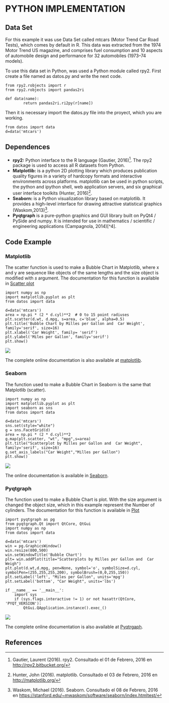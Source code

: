 # PYTHON IMPLEMENTATION


## Data Set

For this example it was use Data Set called mtcars (Motor Trend Car Road Tests), which comes by default in R. This data was extracted from the 1974 Motor Trend US magazine, and comprises fuel consumption and 10 aspects of automobile design and performance for 32 automobiles (1973–74 models). 

To use this data set in Python, was used a Python module called rpy2. First create a file named as datos.py and write the next code.


~~~~{.python}
from rpy2.robjects import r
from rpy2.robjects import pandas2ri

def data(name):
        return pandas2ri.ri2py(r[name])
~~~~~~~~~~~~~



Then it is necessary import the datos.py file into the proyect, which you are working.


~~~~{.python}
from datos import data
d=data('mtcars')
~~~~~~~~~~~~~




## Dependences

* **rpy2:** Python interface to the R language (Gautier, 2016)[^1]. The rpy2 package is used to access all R datasets from Python.
* **Matplotlib:** is a python 2D plotting library which produces publication quality figures in a variety of hardcopy formats and interactive environments across platforms. matplotlib can be used in python scripts, the python and ipython shell, web application servers, and six graphical user interface toolkits (Hunter, 2016)[^2].
* **Seaborn:** is a Python visualization library based on matplotlib. It provides a high-level interface for drawing attractive statistical graphics (Waskom,2013)[^3].
* **Pyqtgraph**  is a pure-python graphics and GUI library built on PyQt4 / PySide and numpy. It is intended for use in mathematics / scientific / engineering applications (Campagnola, 2014)[^4].


## Code Example

### Matplotlib


The scatter function is used to make a Bubble Chart in Matplotlib, where x and y are sequence like objects of the same lengths and the size object is modified with *s* argument. The documentation for this function is available in [Scatter plot](http://matplotlib.org/api/pyplot_api.html?highlight=scatter#matplotlib.pyplot.scatter)



~~~~{.python}
import numpy as np
import matplotlib.pyplot as plt
from datos import data

d=data('mtcars')
area = np.pi * (2 * d.cyl)**2  # 0 to 15 point radiuses
plt.scatter(d.wt, d.mpg, s=area, c='blue', alpha=0.5)
plt.title('Bubble Chart by Milles per Gallon and  Car Weight',
family='serif', size=16)
plt.xlabel('Car Weight', family= 'serif')
plt.ylabel('Miles per Gallon', family='serif')
plt.show()
~~~~~~~~~~~~~

![](figures/A12Bubble_ChartPy_figure3_1.png)


The complete online documentation is also available at [matplotlib](http://matplotlib.org/contents.html).


### Seaborn

The function used to make a Bubble Chart in Seaborn is the same that Matplotlib (scatter). 


~~~~{.python}
import numpy as np
import matplotlib.pyplot as plt
import seaborn as sns
from datos import data

d=data('mtcars')
sns.set(style="white")
g = sns.FacetGrid(d)
area = np.pi * (2 * d.cyl)**2
g.map(plt.scatter, "wt", "mpg",s=area)
plt.title("Scatterplot by Milles per Gallon and  Car Weight",
family='serif', size=16)
g.set_axis_labels("Car Weight","Milles per Gallon")
plt.show()
~~~~~~~~~~~~~

![](figures/A12Bubble_ChartPy_figure4_1.png)


The online documentation is available in [Seaborn](https://stanford.edu/~mwaskom/software/seaborn/api.html).


### Pyqtgraph

The function used to make a Bubble Chart is plot. With the size argument is changed the object size, which in this example represent the Number of cylinders. The documentation for this function is available in [Plot](http://www.pyqtgraph.org/documentation/functions.html#pyqtgraph.plot)


~~~~{.python}
import pyqtgraph as pg
from pyqtgraph.Qt import QtCore, QtGui
import numpy as np
from datos import data

d=data('mtcars')
win = pg.GraphicsWindow()
win.resize(800,500)
win.setWindowTitle('Bubble Chart')
plt= win.addPlot(title="Scatterplots by Milles per Gallon and  Car
Weigh")
plt.plot(d.wt,d.mpg, pen=None, symbol='o', symbolSize=d.cyl,
symbolPen=(255,255,255,200), symbolBrush=(0,0,255,150))
plt.setLabel('left', "Miles per Gallon", units='mpg')
plt.setLabel('bottom', "Car Weight", units='lbs')

if __name__ == '__main__':
    import sys
    if (sys.flags.interactive != 1) or not hasattr(QtCore,
'PYQT_VERSION'):
        QtGui.QApplication.instance().exec_()
~~~~~~~~~~~~~

![](figures/A12Bubble_ChartPy_figure5_1.png)


The complete online documentation is also available at [Pyqtrgaph](http://www.pyqtgraph.org/documentation/).


## References

[^1]: Gautier, Laurent (2016). rpy2. Consultado el 01 de Febrero, 2016 en http://rpy2.bitbucket.org/
[^2]: Hunter, John (2016). matplotlib. Consultado el 03 de Febrero, 2016 en http://matplotlib.org/
[^3]: Waskom, Michael (2016). Seaborn. Consultado el 08 de Febrero, 2016 en https://stanford.edu/~mwaskom/software/seaborn/index.htmltest/
[^3]: Campagnola, Luke (2014). Pyqtgraph. Consultado el 10 de Febrero, 2016 http://www.pyqtgraph.org/
